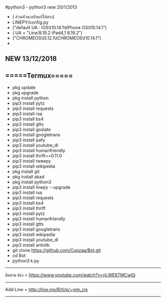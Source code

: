 #python3 - python3 new 20/1/2013


-    ( ส่วนหัวนะครับแก้ให้ตรง)
- LINEPY/config.py 
- ("default UA : IOS\t10.14.1\tiPhone OS\t10.14.1")
- ( UA = "Line/8.19.2 iPad4,1 8.19.2")
- ("CHROMEOS\t5.12.1\tCHROMEOS\t10.14.1")
-

NEW 13/12/2018
--------------------------------
=====Termux=====
---------------------------------
- pkg update
- pkg upgrade
- pkg install python
- pip3 install pytz
- pip3 install requests
- pip3 install rsa
- pip3 install bs4
- pip3 install gtts
- pip3 install goslate
- pip3 install googletrans
- pip3 install pafy
- pip3 install youtube_dl
- pip3 install humanfriendly
- pip3 install thrift==0.11.0
- pip3 install tweepy
- pip3 install wikipedia
- pkg install git
- pkg install akad
- pkg install python3  
- pip3 install linepy --upgrade
- pip3 install rsa
- pip3 install requests
- pip3 install bs4
- pip3 install thrift
- pip3 install pytz
- pip3 install humanfriendly
- pip3 install gtts
- pip3 install googletrans
- pip3 install wikipedia
- pip3 install youtube_dl
- pip3 install antolib
- git clone https://github.com/Cupzaa/Bot.git
- cd Bot
- python3 k.py
-----------------------------------------------------

ติดตาม ช่อง   =      https://www.youtube.com/watch?v=nLWE6TMCwIQ

-------------------------------------------------------

Add Line =  http://line.me/R/ti/p/~yim_cjs

-------------------------------------------------------
